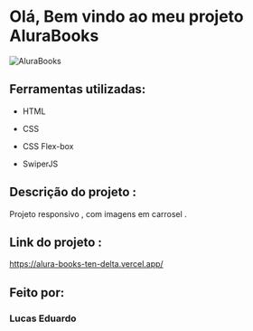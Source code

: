 # Olá, Bem vindo ao meu projeto AluraBooks

![AluraBooks](https://github.com/lukazsouza00/AluraBooks/assets/158626149/8664d97b-550f-4ae1-8808-b9d66aed6181)


## Ferramentas utilizadas:

* HTML

* CSS

* CSS Flex-box

* SwiperJS

## Descrição do projeto :

Projeto responsivo , com imagens em carrosel .

## Link do projeto :

https://alura-books-ten-delta.vercel.app/

## Feito por:

### Lucas Eduardo
